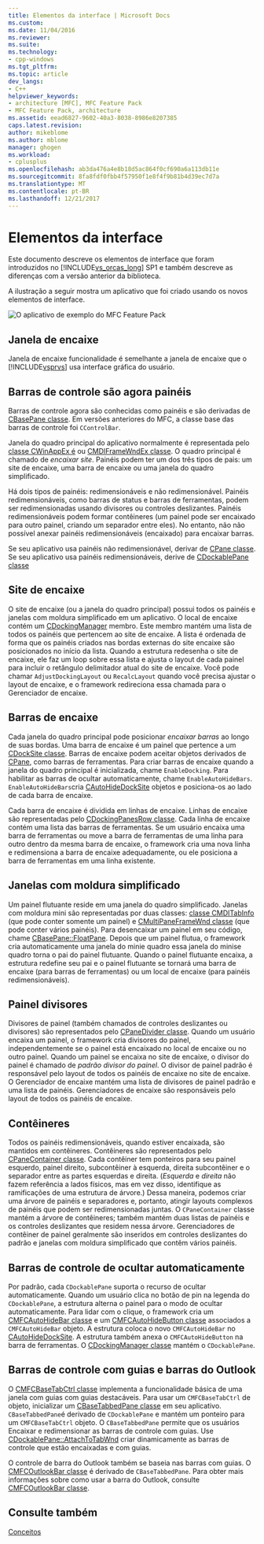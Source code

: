 ```yaml
---
title: Elementos da interface | Microsoft Docs
ms.custom: 
ms.date: 11/04/2016
ms.reviewer: 
ms.suite: 
ms.technology:
- cpp-windows
ms.tgt_pltfrm: 
ms.topic: article
dev_langs:
- C++
helpviewer_keywords:
- architecture [MFC], MFC Feature Pack
- MFC Feature Pack, architecture
ms.assetid: eead6827-9602-40a3-8038-8986e8207385
caps.latest.revision: 
author: mikeblome
ms.author: mblome
manager: ghogen
ms.workload:
- cplusplus
ms.openlocfilehash: ab3da476a4e8b18d5ac864f0cf690a6a113db11e
ms.sourcegitcommit: 8fa8fdf0fbb4f57950f1e8f4f9b81b4d39ec7d7a
ms.translationtype: MT
ms.contentlocale: pt-BR
ms.lasthandoff: 12/21/2017
---
```

# <a name="interface-elements"></a>Elementos da interface
Este documento descreve os elementos de interface que foram introduzidos no [!INCLUDE[vs_orcas_long](../atl/reference/includes/vs_orcas_long_md.md)] SP1 e também descreve as diferenças com a versão anterior da biblioteca.  
  
 A ilustração a seguir mostra um aplicativo que foi criado usando os novos elementos de interface.  
  
 ![O aplicativo de exemplo do MFC Feature Pack](../mfc/media/mfc_featurepack.png "mfc_featurepack")  
  
## <a name="window-docking"></a>Janela de encaixe  
 Janela de encaixe funcionalidade é semelhante a janela de encaixe que o [!INCLUDE[vsprvs](../assembler/masm/includes/vsprvs_md.md)] usa interface gráfica do usuário.  
  
## <a name="control-bars-are-now-panes"></a>Barras de controle são agora painéis  
 Barras de controle agora são conhecidas como painéis e são derivadas de [CBasePane classe](../mfc/reference/cbasepane-class.md). Em versões anteriores do MFC, a classe base das barras de controle foi `CControlBar`.  
  
 Janela do quadro principal do aplicativo normalmente é representada pelo [classe CWinAppEx é](../mfc/reference/cframewndex-class.md) ou [CMDIFrameWndEx classe](../mfc/reference/cmdiframewndex-class.md). O quadro principal é chamado de *encaixar site*. Painéis podem ter um dos três tipos de pais: um site de encaixe, uma barra de encaixe ou uma janela do quadro simplificado.  
  
 Há dois tipos de painéis: redimensionáveis e não redimensionável. Painéis redimensionáveis, como barras de status e barras de ferramentas, podem ser redimensionadas usando divisores ou controles deslizantes. Painéis redimensionáveis podem formar contêineres (um painel pode ser encaixado para outro painel, criando um separador entre eles). No entanto, não não possível anexar painéis redimensionáveis (encaixado) para encaixar barras.  
  
 Se seu aplicativo usa painéis não redimensionável, derivar de [CPane classe](../mfc/reference/cpane-class.md).  Se seu aplicativo usa painéis redimensionáveis, derive de [CDockablePane classe](../mfc/reference/cdockablepane-class.md)  
  
## <a name="dock-site"></a>Site de encaixe  
 O site de encaixe (ou a janela do quadro principal) possui todos os painéis e janelas com moldura simplificado em um aplicativo. O local de encaixe contém um [CDockingManager](../mfc/reference/cdockingmanager-class.md) membro. Este membro mantém uma lista de todos os painéis que pertencem ao site de encaixe. A lista é ordenada de forma que os painéis criados nas bordas externas do site encaixe são posicionados no início da lista. Quando a estrutura redesenha o site de encaixe, ele faz um loop sobre essa lista e ajusta o layout de cada painel para incluir o retângulo delimitador atual do site de encaixe. Você pode chamar `AdjustDockingLayout` ou `RecalcLayout` quando você precisa ajustar o layout de encaixe, e o framework redireciona essa chamada para o Gerenciador de encaixe.  
  
## <a name="dock-bars"></a>Barras de encaixe  
 Cada janela do quadro principal pode posicionar *encaixar barras* ao longo de suas bordas. Uma barra de encaixe é um painel que pertence a um [CDockSite classe](../mfc/reference/cdocksite-class.md). Barras de encaixe podem aceitar objetos derivados de [CPane](../mfc/reference/cpane-class.md), como barras de ferramentas. Para criar barras de encaixe quando a janela do quadro principal é inicializada, chame `EnableDocking`. Para habilitar as barras de ocultar automaticamente, chame `EnableAutoHideBars`. `EnableAutoHideBars`cria [CAutoHideDockSite](../mfc/reference/cautohidedocksite-class.md) objetos e posiciona-os ao lado de cada barra de encaixe.  
  
 Cada barra de encaixe é dividida em linhas de encaixe. Linhas de encaixe são representadas pelo [CDockingPanesRow classe](../mfc/reference/cdockingpanesrow-class.md). Cada linha de encaixe contém uma lista das barras de ferramentas. Se um usuário encaixa uma barra de ferramentas ou move a barra de ferramentas de uma linha para outro dentro da mesma barra de encaixe, o framework cria uma nova linha e redimensiona a barra de encaixe adequadamente, ou ele posiciona a barra de ferramentas em uma linha existente.  
  
## <a name="mini-frame-windows"></a>Janelas com moldura simplificado  
 Um painel flutuante reside em uma janela do quadro simplificado. Janelas com moldura mini são representadas por duas classes: [classe CMDITabInfo](../mfc/reference/cmditabinfo-class.md) (que pode conter somente um painel) e [CMultiPaneFrameWnd classe](../mfc/reference/cmultipaneframewnd-class.md) (que pode conter vários painéis). Para desencaixar um painel em seu código, chame [CBasePane::FloatPane](../mfc/reference/cbasepane-class.md#floatpane). Depois que um painel flutua, o framework cria automaticamente uma janela do minie quadro essa janela do minise quadro torna o pai do painel flutuante. Quando o painel flutuante encaixa, a estrutura redefine seu pai e o painel flutuante se tornará uma barra de encaixe (para barras de ferramentas) ou um local de encaixe (para painéis redimensionáveis).  
  
## <a name="pane-dividers"></a>Painel divisores  
 Divisores de painel (também chamados de controles deslizantes ou divisores) são representados pelo [CPaneDivider classe](../mfc/reference/cpanedivider-class.md). Quando um usuário encaixa um painel, o framework cria divisores do painel, independentemente se o painel está encaixado no local de encaixe ou no outro painel. Quando um painel se encaixa no site de encaixe, o divisor do painel é chamado de *padrão divisor do painel*. O divisor de painel padrão é responsável pelo layout de todos os painéis de encaixe no site de encaixe. O Gerenciador de encaixe mantém uma lista de divisores de painel padrão e uma lista de painéis. Gerenciadores de encaixe são responsáveis pelo layout de todos os painéis de encaixe.  
  
## <a name="containers"></a>Contêineres  
 Todos os painéis redimensionáveis, quando estiver encaixada, são mantidos em contêineres. Contêineres são representados pelo [CPaneContainer classe](../mfc/reference/cpanecontainer-class.md). Cada contêiner tem ponteiros para seu painel esquerdo, painel direito, subcontêiner à esquerda, direita subcontêiner e o separador entre as partes esquerdas e direita. (*Esquerda* e *direita* não fazem referência a lados físicos, mas em vez disso, identifique as ramificações de uma estrutura de árvore.) Dessa maneira, podemos criar uma árvore de painéis e separadores e, portanto, atingir layouts complexos de painéis que podem ser redimensionadas juntas. O `CPaneContainer` classe mantém a árvore de contêineres; também mantém duas listas de painéis e os controles deslizantes que residem nessa árvore. Gerenciadores de contêiner de painel geralmente são inseridos em controles deslizantes do padrão e janelas com moldura simplificado que contêm vários painéis.  
  
## <a name="auto-hide-control-bars"></a>Barras de controle de ocultar automaticamente  
 Por padrão, cada `CDockablePane` suporta o recurso de ocultar automaticamente. Quando um usuário clica no botão de pin na legenda do `CDockablePane`, a estrutura alterna o painel para o modo de ocultar automaticamente. Para lidar com o clique, o framework cria um [CMFCAutoHideBar classe](../mfc/reference/cmfcautohidebar-class.md) e um [CMFCAutoHideButton classe](../mfc/reference/cmfcautohidebutton-class.md) associados a `CMFCAutoHideBar` objeto. A estrutura coloca o novo `CMFCAutoHideBar` no [CAutoHideDockSite](../mfc/reference/cautohidedocksite-class.md). A estrutura também anexa o `CMFCAutoHideButton` na barra de ferramentas. O [CDockingManager classe](../mfc/reference/cdockingmanager-class.md) mantém o `CDockablePane`.  
  
## <a name="tabbed-control-bars-and-outlook-bars"></a>Barras de controle com guias e barras do Outlook  
 O [CMFCBaseTabCtrl classe](../mfc/reference/cmfcbasetabctrl-class.md) implementa a funcionalidade básica de uma janela com guias com guias destacáveis. Para usar um `CMFCBaseTabCtrl` de objeto, inicializar um [CBaseTabbedPane classe](../mfc/reference/cbasetabbedpane-class.md) em seu aplicativo. `CBaseTabbedPane`é derivado de `CDockablePane` e mantém um ponteiro para um `CMFCBaseTabCtrl` objeto. O `CBaseTabbedPane` permite que os usuários Encaixar e redimensionar as barras de controle com guias. Use [CDockablePane::AttachToTabWnd](../mfc/reference/cdockablepane-class.md#attachtotabwnd) criar dinamicamente as barras de controle que estão encaixadas e com guias.  
  
 O controle de barra do Outlook também se baseia nas barras com guias. O [CMFCOutlookBar classe](../mfc/reference/cmfcoutlookbar-class.md) é derivado de `CBaseTabbedPane`. Para obter mais informações sobre como usar a barra do Outlook, consulte [CMFCOutlookBar classe](../mfc/reference/cmfcoutlookbar-class.md).  
  
## <a name="see-also"></a>Consulte também  
 [Conceitos](../mfc/mfc-concepts.md)

